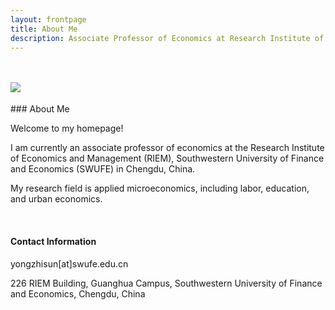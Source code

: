 ```yaml
---
layout: frontpage
title: About Me
description: Associate Professor of Economics at Research Institute of Economics and Management (RIEM), Southwestern University of Finance and Economics (SWUFE).
---
```

<div class="container-narrow">
    <div class="row-fluid">
        <div class="span5">
            <br/><br/><img style="float: left;" src="../assets/pics/Zhao.jpeg">
        </div>
        <div class="span1">
        </div>
        <div class="span6">
            <br/>### About Me
            <br/><p>Welcome to my homepage!<br/></p>
            <p>I am currently an associate professor of economics at <!-- <a href="http://econ.tamu.edu" target="_blank"> --> the Research Institute  of Economics and Management (RIEM), <!-- </a> at <a href="http://www.tamu.edu" target="_blank">  </a> --> Southwestern University of Finance and Economics (SWUFE) in Chengdu, China. <br/></p>
            <p> My research field is applied microeconomics, including labor, education, and urban economics.</p> 
           <br/><h4><a name="contact"></a>Contact Information</h4>
           <div id="hide_email">
           yongzhisun[at]swufe.edu.cn<br/>
           </div>
           <p>226 RIEM Building, Guanghua Campus, Southwestern University of Finance and Economics, Chengdu, China<br/></p>
        </div>
</div>
